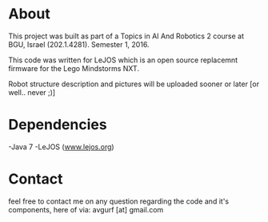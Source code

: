 # About
This project was built as part of a Topics in AI And Robotics 2 course at BGU, Israel (202.1.4281). Semester 1, 2016.

This code was written for LeJOS which is an open source replacemnt firmware for the Lego Mindstorms NXT.

Robot structure description and pictures will be uploaded sooner or later [or well.. never ;)]

# Dependencies
-Java 7
-LeJOS (www.lejos.org)

# Contact
feel free to contact me on any question regarding the code and it's components, here of via:
avgurf [at] gmail.com
